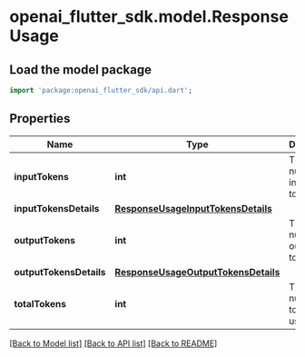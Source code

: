 # openai_flutter_sdk.model.ResponseUsage

## Load the model package
```dart
import 'package:openai_flutter_sdk/api.dart';
```

## Properties
Name | Type | Description | Notes
------------ | ------------- | ------------- | -------------
**inputTokens** | **int** | The number of input tokens. | 
**inputTokensDetails** | [**ResponseUsageInputTokensDetails**](ResponseUsageInputTokensDetails.md) |  | 
**outputTokens** | **int** | The number of output tokens. | 
**outputTokensDetails** | [**ResponseUsageOutputTokensDetails**](ResponseUsageOutputTokensDetails.md) |  | 
**totalTokens** | **int** | The total number of tokens used. | 

[[Back to Model list]](../README.md#documentation-for-models) [[Back to API list]](../README.md#documentation-for-api-endpoints) [[Back to README]](../README.md)


